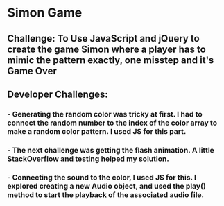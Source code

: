 # Simon Game 

## Challenge: To Use JavaScript and jQuery to create the game Simon where a player has to mimic the pattern exactly, one misstep and it's Game Over

## Developer Challenges:
### - Generating the random color was tricky at first.  I had to connect the random number to the index of the color array to make a random color pattern. I used JS for this part.
### - The next challenge was getting the flash animation.  A little StackOverflow and testing helped my solution.
### - Connecting the sound to the color, I used JS for this.  I explored creating a new Audio object, and used the play() method to start the playback of the associated audio file.
